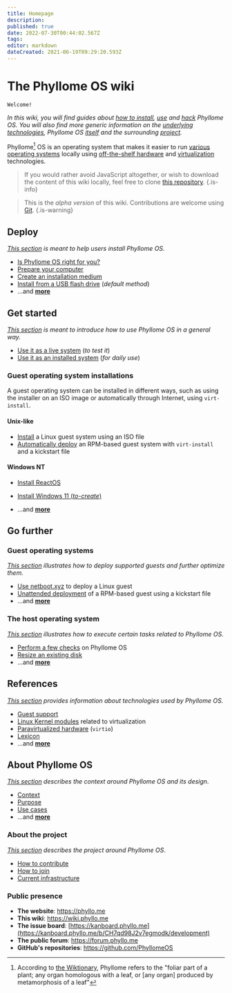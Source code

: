```yaml
---
title: Homepage
description: 
published: true
date: 2022-07-30T00:44:02.567Z
tags: 
editor: markdown
dateCreated: 2021-06-19T09:29:20.593Z
---
```


# The Phyllome OS wiki

`Welcome!`

*In this wiki, you will find guides about [how to install](/deploy/install), [use](/getstarted/disk) and [hack](/gofurther/hack) Phyllome OS. You will also find more generic information on the [underlying technologies](/virt), Phyllome OS [itself](/phyllomeos) and the surrounding [project](/project).*

Phyllome[^1] OS is an operating system that makes it easier to run [various operating systems](/gofurther) locally using [off-the-shelf hardware](/deploy/prepare) and [virtualization](/virt/lexicon#virtualization) technologies.

[^1]: According to [the Wiktionary](https://en.wiktionary.org/wiki/phyllome), Phyllome refers to the "foliar part of a plant; any organ homologous with a leaf, or [any organ] produced by metamorphosis of a leaf"

> If you would rather avoid JavaScript altogether, or wish to download the content of this wiki locally, feel free to clone [this repository](https://github.com/PhyllomeOS/wiki).
{.is-info}

> This is the *alpha version* of this wiki. Contributions are welcome using [Git](https://github.com/PhyllomeOS/wiki).
> {.is-warning}

## Deploy

*[This section](/deploy) is meant to help users install Phyllome OS.*

* [Is Phyllome OS right for you?](/deploy/rightforyou)
* [Prepare your computer](/deploy/prepare)
* [Create an installation medium](/deploy/medium)
* [Install from a USB flash drive](/deploy/install) (*default method*)
* ...and [**more**](https://wiki.phyllo.me/en/deploy)

## Get started

*[This section](/getstarted) is meant to introduce how to use Phyllome OS in a general way.*

* [Use it as a live system](/getstarted/live) (*to test it*)
* [Use it as an installed system](/getstarted/disk) (*for daily use*)

### Guest operating system installations

A guest operating system can be installed in different ways, such as using the installer on an ISO image or automatically through Internet, using `virt-install`.

#### Unix-like

* [Install](/gofurther/install-guest) a Linux guest system using an ISO file
* [Automatically deploy](/gofurther/virt-install) an RPM-based guest system with `virt-install` and a kickstart file 

#### Windows NT

* [Install ReactOS](/gofurther/reactos)
* [Install Windows 11 (*to-create*)](/gofurther/windows11)

* ...and [**more**](https://wiki.phyllo.me/en/getstarted#guest-operating-system-installations)



## Go further

### Guest operating systems

*[This section](/gofurther) illustrates how to deploy supported guests and further optimize them.* 

* [Use netboot.xyz](/gofurther/install-guest) to deploy a Linux guest
* [Unattended deployment](/gofurther/virt-install) of a RPM-based guest using a kickstart file
* ...and [**more**](/gofurther)

### The host operating system

*[This section](/gofurther#tasks_related_to_phyllome_os) illustrates how to execute certain tasks related to Phyllome OS.*

* [Perform a few checks](/gofurther/checks) on Phyllome OS
* [Resize an existing disk](/gofurther/resize)
* ...and [**more**](/gofurther)

## References

*[This section](/virt) provides information about technologies used by Phyllome OS.*

* [Guest support](/virt/guest)
* [Linux Kernel modules](/virt/host/modules) related to virtualization
* [Paravirtualized hardware](/virt/vm/virtio) (`virtio`)
* [Lexicon](/virt/lexicon) 
* ...and [**more**](/virt)

## About Phyllome OS

*[This section](/phyllomeos) describes the context around Phyllome OS and its design*. 

* [Context](/phyllomeos/context)
* [Purpose](/phyllomeos/purpose)
* [Use cases](/phyllomeos/use-cases)
* ...and [**more**](https://wiki.phyllo.me/en/phyllomeos)

### About the project

*[This section](/project) describes the project around Phyllome OS*.

* [How to contribute](/project/contribute)
* [How to join](/project/join)
* [Current infrastructure](/project/infrastructure)

### Public presence

* **The website**: https://phyllo.me
* **This wiki**: https://wiki.phyllo.me
* **The issue board**: [https://kanboard.phyllo.me](https://kanboard.phyllo.me/b/CH7qd98J2v7egmodk/development)
* **The public forum**: https://forum.phyllo.me
* **GitHub's repositories**: https://github.com/PhyllomeOS

